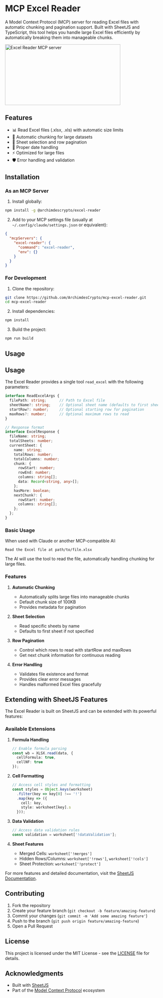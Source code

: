 # MCP Excel Reader

A Model Context Protocol (MCP) server for reading Excel files with automatic chunking and pagination support. Built with SheetJS and TypeScript, this tool helps you handle large Excel files efficiently by automatically breaking them into manageable chunks.

<a href="https://glama.ai/mcp/servers/jr2ggpdk3a"><img width="380" height="200" src="https://glama.ai/mcp/servers/jr2ggpdk3a/badge" alt="Excel Reader MCP server" /></a>

## Features

- 📊 Read Excel files (.xlsx, .xls) with automatic size limits
- 🔄 Automatic chunking for large datasets
- 📑 Sheet selection and row pagination
- 📅 Proper date handling
- ⚡ Optimized for large files
- 🛡️ Error handling and validation

## Installation

### As an MCP Server

1. Install globally:
```bash
npm install -g @archimdescrypto/excel-reader
```

2. Add to your MCP settings file (usually at `~/.config/claude/settings.json` or equivalent):
```json
{
  "mcpServers": {
    "excel-reader": {
      "command": "excel-reader",
      "env": {}
    }
  }
}
```

### For Development

1. Clone the repository:
```bash
git clone https://github.com/ArchimdesCrypto/mcp-excel-reader.git
cd mcp-excel-reader
```

2. Install dependencies:
```bash
npm install
```

3. Build the project:
```bash
npm run build
```

## Usage

## Usage

The Excel Reader provides a single tool `read_excel` with the following parameters:

```typescript
interface ReadExcelArgs {
  filePath: string;      // Path to Excel file
  sheetName?: string;    // Optional sheet name (defaults to first sheet)
  startRow?: number;     // Optional starting row for pagination
  maxRows?: number;      // Optional maximum rows to read
}

// Response format
interface ExcelResponse {
  fileName: string;
  totalSheets: number;
  currentSheet: {
    name: string;
    totalRows: number;
    totalColumns: number;
    chunk: {
      rowStart: number;
      rowEnd: number;
      columns: string[];
      data: Record<string, any>[];
    };
    hasMore: boolean;
    nextChunk?: {
      rowStart: number;
      columns: string[];
    };
  };
}
```

### Basic Usage

When used with Claude or another MCP-compatible AI:

```
Read the Excel file at path/to/file.xlsx
```

The AI will use the tool to read the file, automatically handling chunking for large files.

### Features

1. **Automatic Chunking**
   - Automatically splits large files into manageable chunks
   - Default chunk size of 100KB
   - Provides metadata for pagination

2. **Sheet Selection**
   - Read specific sheets by name
   - Defaults to first sheet if not specified

3. **Row Pagination**
   - Control which rows to read with startRow and maxRows
   - Get next chunk information for continuous reading

4. **Error Handling**
   - Validates file existence and format
   - Provides clear error messages
   - Handles malformed Excel files gracefully

## Extending with SheetJS Features

The Excel Reader is built on SheetJS and can be extended with its powerful features:

### Available Extensions

1. **Formula Handling**
   ```typescript
   // Enable formula parsing
   const wb = XLSX.read(data, {
     cellFormula: true,
     cellNF: true
   });
   ```

2. **Cell Formatting**
   ```typescript
   // Access cell styles and formatting
   const styles = Object.keys(worksheet)
     .filter(key => key[0] !== '!')
     .map(key => ({
       cell: key,
       style: worksheet[key].s
     }));
   ```

3. **Data Validation**
   ```typescript
   // Access data validation rules
   const validation = worksheet['!dataValidation'];
   ```

4. **Sheet Features**
   - Merged Cells: `worksheet['!merges']`
   - Hidden Rows/Columns: `worksheet['!rows']`, `worksheet['!cols']`
   - Sheet Protection: `worksheet['!protect']`

For more features and detailed documentation, visit the [SheetJS Documentation](https://docs.sheetjs.com/).

## Contributing

1. Fork the repository
2. Create your feature branch (`git checkout -b feature/amazing-feature`)
3. Commit your changes (`git commit -m 'Add some amazing feature'`)
4. Push to the branch (`git push origin feature/amazing-feature`)
5. Open a Pull Request

## License

This project is licensed under the MIT License - see the [LICENSE](LICENSE) file for details.

## Acknowledgments

- Built with [SheetJS](https://sheetjs.com/)
- Part of the [Model Context Protocol](https://github.com/modelcontextprotocol/mcp) ecosystem
